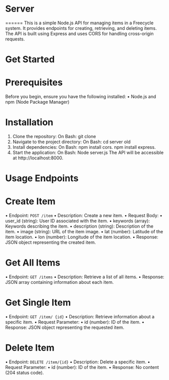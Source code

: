 # Server
======
This is a simple Node.js API for managing items in a Freecycle system. It provides endpoints for creating, retrieving, and deleting items. The API is built using Express and uses CORS for handling cross-origin requests.
# Get Started
# Prerequisites
Before you begin, ensure you have the following installed:
•	Node.js and npm (Node Package Manager)
# Installation
1.	Clone the repository:
    On Bash: git clone <repository-url> 
1.	Navigate to the project directory:
    On Bash: cd server old 
2.	Install dependencies:
    On Bash: npm install cors.  npm install express.
3.	Start the application:
    On Bash: Node server.js
    The API will be accessible at http://localhost:8000.
# Usage Endpoints
# Create Item
•	Endpoint: `POST /item`
•	Description: Create a new item.
•	Request Body:
•	user_id (string): User ID associated with the item.
•	keywords (array): Keywords describing the item.
•	description (string): Description of the item.
•	image (string): URL of the item image.
•	lat (number): Latitude of the item location.
•	lon (number): Longitude of the item location.
•	Response: JSON object representing the created item.
# Get All Items
•	Endpoint: `GET /items`
•	Description: Retrieve a list of all items.
•	Response: JSON array containing information about each item.
# Get Single Item
•	Endpoint: `GET /item/ {id}`
•	Description: Retrieve information about a specific item.
•	Request Parameter:
•	id (number): ID of the item.
•	Response: JSON object representing the requested item.
# Delete Item
•	Endpoint: `DELETE /item/{id}`
•	Description: Delete a specific item.
•	Request Parameter:
•	id (number): ID of the item.
•	Response: No content (204 status code).
